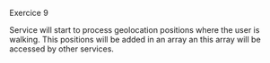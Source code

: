 Exercice 9

Service will start to process geolocation positions where the user is walking. This positions will be added in an array an this array will be accessed by other services.
